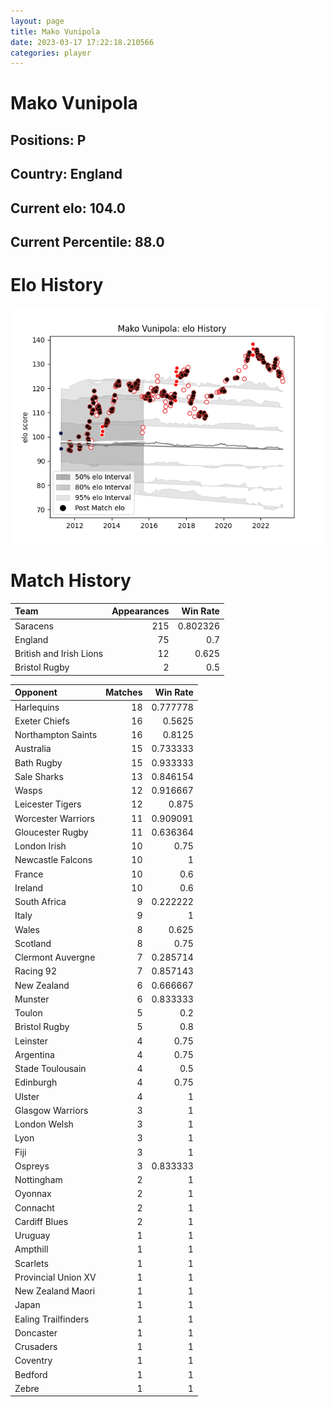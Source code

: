 ```yaml
---  
layout: page  
title: Mako Vunipola  
date: 2023-03-17 17:22:18.210566  
categories: player  
---
```

# Mako Vunipola

## Positions: P

## Country: England

## Current elo: 104.0

## Current Percentile: 88.0

# Elo History


![elo history](history_MakoVunipola.png)
# Match History


| Team                    |   Appearances |   Win Rate |
|:------------------------|--------------:|-----------:|
| Saracens                |           215 |   0.802326 |
| England                 |            75 |   0.7      |
| British and Irish Lions |            12 |   0.625    |
| Bristol Rugby           |             2 |   0.5      |

| Opponent            |   Matches |   Win Rate |
|:--------------------|----------:|-----------:|
| Harlequins          |        18 |   0.777778 |
| Exeter Chiefs       |        16 |   0.5625   |
| Northampton Saints  |        16 |   0.8125   |
| Australia           |        15 |   0.733333 |
| Bath Rugby          |        15 |   0.933333 |
| Sale Sharks         |        13 |   0.846154 |
| Wasps               |        12 |   0.916667 |
| Leicester Tigers    |        12 |   0.875    |
| Worcester Warriors  |        11 |   0.909091 |
| Gloucester Rugby    |        11 |   0.636364 |
| London Irish        |        10 |   0.75     |
| Newcastle Falcons   |        10 |   1        |
| France              |        10 |   0.6      |
| Ireland             |        10 |   0.6      |
| South Africa        |         9 |   0.222222 |
| Italy               |         9 |   1        |
| Wales               |         8 |   0.625    |
| Scotland            |         8 |   0.75     |
| Clermont Auvergne   |         7 |   0.285714 |
| Racing 92           |         7 |   0.857143 |
| New Zealand         |         6 |   0.666667 |
| Munster             |         6 |   0.833333 |
| Toulon              |         5 |   0.2      |
| Bristol Rugby       |         5 |   0.8      |
| Leinster            |         4 |   0.75     |
| Argentina           |         4 |   0.75     |
| Stade Toulousain    |         4 |   0.5      |
| Edinburgh           |         4 |   0.75     |
| Ulster              |         4 |   1        |
| Glasgow Warriors    |         3 |   1        |
| London Welsh        |         3 |   1        |
| Lyon                |         3 |   1        |
| Fiji                |         3 |   1        |
| Ospreys             |         3 |   0.833333 |
| Nottingham          |         2 |   1        |
| Oyonnax             |         2 |   1        |
| Connacht            |         2 |   1        |
| Cardiff Blues       |         2 |   1        |
| Uruguay             |         1 |   1        |
| Ampthill            |         1 |   1        |
| Scarlets            |         1 |   1        |
| Provincial Union XV |         1 |   1        |
| New Zealand Maori   |         1 |   1        |
| Japan               |         1 |   1        |
| Ealing Trailfinders |         1 |   1        |
| Doncaster           |         1 |   1        |
| Crusaders           |         1 |   1        |
| Coventry            |         1 |   1        |
| Bedford             |         1 |   1        |
| Zebre               |         1 |   1        |